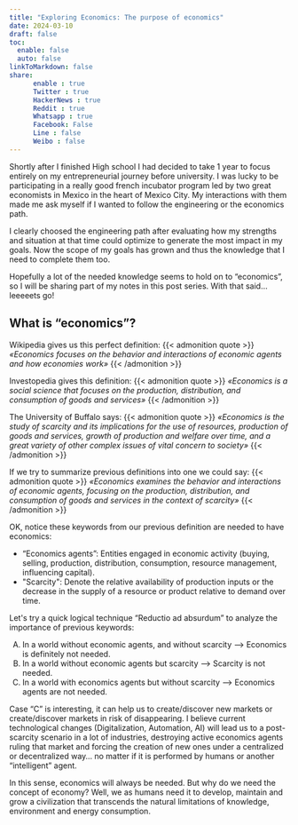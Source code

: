```yaml
---
title: "Exploring Economics: The purpose of economics"
date: 2024-03-10
draft: false
toc:
  enable: false
  auto: false
linkToMarkdown: false
share:
      enable : true
      Twitter : true
      HackerNews : true
      Reddit : true
      Whatsapp : true
      Facebook: False
      Line : false
      Weibo : false
---
```

Shortly after I finished High school I had decided to take 1 year to focus entirely on my entrepreneurial journey before university. I was lucky to be participating in a really good french incubator program led by two great economists in Mexico in the heart of Mexico City. My interactions with them made me ask myself if I wanted to follow the engineering or the economics path. 

I clearly choosed the engineering path after evaluating how my  strengths and situation at that time could optimize to generate the most impact in my goals. Now the scope of my goals has grown and thus the knowledge that I need to complete them too. 

Hopefully a  lot of the needed  knowledge seems to hold on to  “economics”, so I will be sharing part of my notes in this post series. With that said… leeeeets go!

## What is “economics”? 

Wikipedia gives us this perfect definition:
{{< admonition quote >}}
*«Economics focuses on the behavior and interactions of economic agents and how economies work»*
{{< /admonition >}}

Investopedia gives this definition:
{{< admonition quote >}}
*«Economics is a social science that focuses on the production, distribution, and consumption of goods and services»*
{{< /admonition >}}

The University of Buffalo says:
{{< admonition quote >}}
*«Economics is the study of scarcity and its implications for the use of resources, production of goods and services, growth of production and welfare over time, and a great variety of other complex issues of vital concern to society»*
{{< /admonition >}}

If we try to summarize previous definitions into one we could say:
{{< admonition quote >}}
*«Economics examines the behavior and interactions of economic agents, focusing on the production, distribution, and consumption of goods and services in the context of scarcity»*
{{< /admonition >}}

OK, notice these keywords from our previous definition are needed to have economics:

* “Economics agents”: Entities engaged in economic activity (buying, selling, production, distribution, consumption, resource management, influencing capital).
* "Scarcity": Denote the relative availability of production inputs or the decrease in the supply of a resource or product relative to demand over time.

Let's try a quick logical technique “Reductio ad absurdum” to analyze the importance of previous keywords: 

<ol type="A">
  <li> In a world without economic agents, and without scarcity --> Economics is definitely not needed.</li>
  <li> In a world without economic agents but scarcity --> Scarcity is not needed.</li>
  <li> In a world with economics agents but without scarcity --> Economics agents are not needed.</li>
</ol>

Case “C” is interesting, it can help us to create/discover new markets or create/discover markets in risk of disappearing. I believe current technological changes (Digitalization, Automation, AI) will lead us to a post-scarcity scenario in a lot of industries, destroying active economics agents ruling that market and forcing the creation of new ones under a centralized or decentralized way… no matter if it is performed by humans or another “intelligent” agent.

In this sense, economics will always be needed. But why do we need the concept of economy? Well, we as humans need it to develop, maintain and grow a civilization that transcends the natural limitations of knowledge, environment and energy consumption.